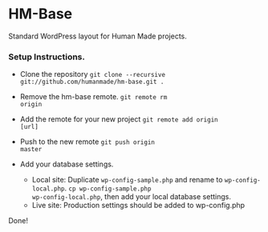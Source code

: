 HM-Base
=======

Standard WordPress layout for Human Made projects.

### Setup Instructions.

* Clone the repository <code>git clone --recursive git://github.com/humanmade/hm-base.git .</code>
* Remove the hm-base remote. <code>git remote rm origin</code>
* Add the remote for your new project <code>git remote add origin [url]</code>
* Push to the new remote <code>git push origin master</code>

* Add your database settings. 
	* Local site: Duplicate <code>wp-config-sample.php</code> and rename to <code>wp-config-local.php</code>. <code>cp wp-config-sample.php wp-config-local.php</code>, then add your local database settings. 
	* Live site:  Production settings should be added to wp-config.php
	
Done!